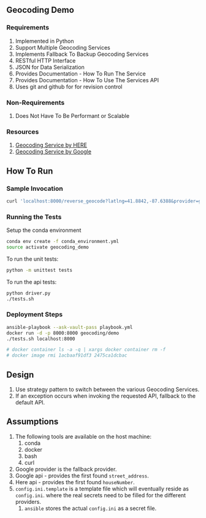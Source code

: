 ## Geocoding Demo

### Requirements

1. Implemented in Python
1. Support Multiple Geocoding Services
1. Implements Fallback To Backup Geocoding Services
1. RESTful HTTP Interface
1. JSON for Data Serialization
1. Provides Documentation - How To Run The Service
1. Provides Documentation - How To Use The Services API
1. Uses git and github for for revision control

### Non-Requirements

1. Does Not Have To Be Performant or Scalable

### Resources

1. [Geocoding Service by HERE](https://developer.here.com/documentation/geocoder/topics/quick-start.html)
1. [Geocoding Service by Google](https://developers.google.com/maps/documentation/geocoding/start##Design)

## How To Run

### Sample Invocation

```bash
curl 'localhost:8000/reverse_geocode?latlng=41.8842,-87.6388&provider=google' -v
```

### Running the Tests

Setup the conda environment
```bash
conda env create -f conda_environment.yml
source activate geocoding_demo
```

To run the unit tests:
```bash
python -m unittest tests
```

To run the api tests:
```bash
python driver.py
./tests.sh
```

### Deployment Steps

```bash
ansible-playbook --ask-vault-pass playbook.yml
docker run -d -p 8000:8000 geocoding/demo
./tests.sh localhost:8000

# docker container ls -a -q | xargs docker container rm -f
# docker image rmi 1acbaaf91df3 2475ca1dcbac
```

## Design

1. Use strategy pattern to switch between the various Geocoding Services.
1. If an exception occurs when invoking the requested API, fallback to the default API.

## Assumptions

1. The following tools are available on the host machine:
    1. conda
    1. docker
    1. bash
    1. curl
1. Google provider is the fallback provider.
1. Google api - provides the first found `street_address`.
1. Here api - provides the first found `houseNumber`.
1. `config.ini.template` is a template file which will eventually reside as `config.ini`. where the real secrets need 
    to be filled for the different providers. 
    1. `ansible` stores the actual `config.ini` as a secret file.
